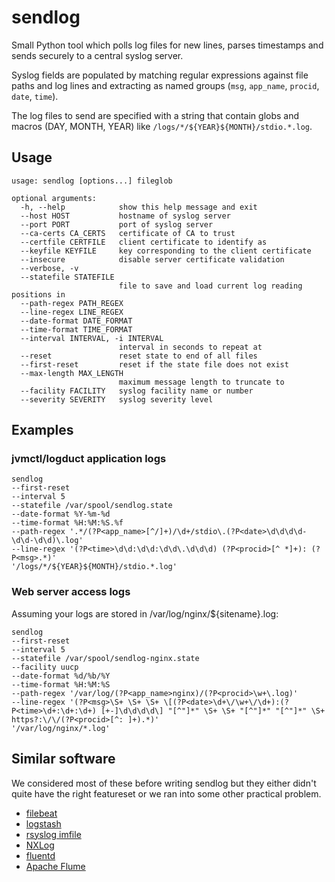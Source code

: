 sendlog
=======

Small Python tool which polls log files for new lines, parses timestamps and
sends securely to a central syslog server.

Syslog fields are populated by matching regular expressions against file 
paths and log lines and extracting as named groups (`msg`, `app_name`,
`procid`, `date`, `time`).

The log files to send are specified with a string that contain globs and
macros (DAY, MONTH, YEAR) like `/logs/*/${YEAR}${MONTH}/stdio.*.log`.

Usage
-----
```
usage: sendlog [options...] fileglob

optional arguments:
  -h, --help            show this help message and exit
  --host HOST           hostname of syslog server
  --port PORT           port of syslog server
  --ca-certs CA_CERTS   certificate of CA to trust
  --certfile CERTFILE   client certificate to identify as
  --keyfile KEYFILE     key corresponding to the client certificate
  --insecure            disable server certificate validation
  --verbose, -v
  --statefile STATEFILE
                        file to save and load current log reading positions in
  --path-regex PATH_REGEX
  --line-regex LINE_REGEX
  --date-format DATE_FORMAT
  --time-format TIME_FORMAT
  --interval INTERVAL, -i INTERVAL
                        interval in seconds to repeat at
  --reset               reset state to end of all files
  --first-reset         reset if the state file does not exist
  --max-length MAX_LENGTH
                        maximum message length to truncate to
  --facility FACILITY   syslog facility name or number
  --severity SEVERITY   syslog severity level

```


Examples
--------

### jvmctl/logduct application logs

    sendlog
    --first-reset
    --interval 5
    --statefile /var/spool/sendlog.state
    --date-format %Y-%m-%d
    --time-format %H:%M:%S.%f
    --path-regex '.*/(?P<app_name>[^/]+)/\d+/stdio\.(?P<date>\d\d\d\d-\d\d-\d\d)\.log'
    --line-regex '(?P<time>\d\d:\d\d:\d\d\.\d\d\d) (?P<procid>[^ *]+): (?P<msg>.*)'
    '/logs/*/${YEAR}${MONTH}/stdio.*.log'

### Web server access logs

Assuming your logs are stored in /var/log/nginx/${sitename}.log:

    sendlog
    --first-reset
    --interval 5
    --statefile /var/spool/sendlog-nginx.state
    --facility uucp
    --date-format %d/%b/%Y
    --time-format %H:%M:%S
    --path-regex '/var/log/(?P<app_name>nginx)/(?P<procid>\w+\.log)'
    --line-regex '(?P<msg>\S+ \S+ \S+ \[(?P<date>\d+\/\w+\/\d+):(?P<time>\d+:\d+:\d+) [+-]\d\d\d\d\] "[^"]*" \S+ \S+ "[^"]*" "[^"]*" \S+ https?:\/\/(?P<procid>[^: ]+).*)'
    '/var/log/nginx/*.log'
    
Similar software
----------------

We considered most of these before writing sendlog but they either didn't
quite have the right featureset or we ran into some other practical problem.

* [filebeat](https://www.elastic.co/kr/products/beats/filebeat)
* [logstash](https://www.elastic.co/kr/products/logstash)
* [rsyslog imfile](http://www.rsyslog.com/doc/v8-stable/configuration/modules/imfile.html)
* [NXLog](https://nxlog.co/)
* [fluentd](https://www.fluentd.org/)
* [Apache Flume](https://flume.apache.org/)
